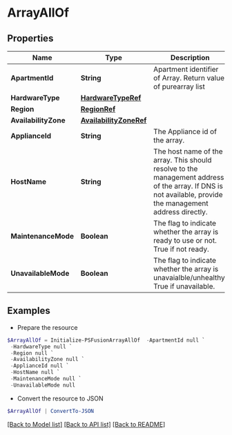 # ArrayAllOf
## Properties

Name | Type | Description | Notes
------------ | ------------- | ------------- | -------------
**ApartmentId** | **String** | Apartment identifier of Array. Return value of purearray list | 
**HardwareType** | [**HardwareTypeRef**](HardwareTypeRef.md) |  | [optional] 
**Region** | [**RegionRef**](RegionRef.md) |  | [optional] 
**AvailabilityZone** | [**AvailabilityZoneRef**](AvailabilityZoneRef.md) |  | 
**ApplianceId** | **String** | The Appliance id of the array. | 
**HostName** | **String** | The host name of the array. This should resolve to the management address of the array. If DNS is not available, provide the management address directly. | 
**MaintenanceMode** | **Boolean** | The flag to indicate whether the array is ready to use or not. True if not ready. | [optional] 
**UnavailableMode** | **Boolean** | The flag to indicate whether the array is unavaialble/unhealthy. True if unavailable. | [optional] 

## Examples

- Prepare the resource
```powershell
$ArrayAllOf = Initialize-PSFusionArrayAllOf  -ApartmentId null `
 -HardwareType null `
 -Region null `
 -AvailabilityZone null `
 -ApplianceId null `
 -HostName null `
 -MaintenanceMode null `
 -UnavailableMode null
```

- Convert the resource to JSON
```powershell
$ArrayAllOf | ConvertTo-JSON
```

[[Back to Model list]](../README.md#documentation-for-models) [[Back to API list]](../README.md#documentation-for-api-endpoints) [[Back to README]](../README.md)

